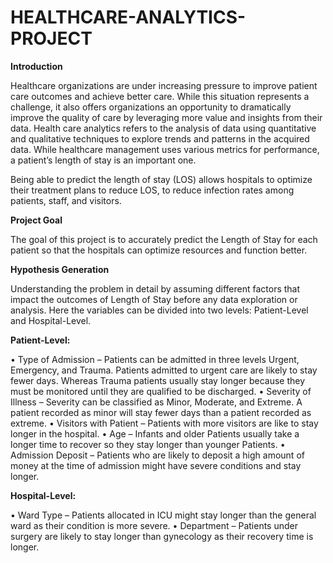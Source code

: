 # HEALTHCARE-ANALYTICS-PROJECT

**Introduction**

Healthcare organizations are under increasing pressure to improve patient care outcomes and achieve better care. While this situation represents a challenge, it also offers organizations an opportunity to dramatically improve the quality of care by leveraging more value and insights from their data. Health care analytics refers to the analysis of data using quantitative and qualitative techniques to explore trends and patterns in the acquired data. While healthcare management uses various metrics for performance, a patient’s length of stay is an important one.

Being able to predict the length of stay (LOS) allows hospitals to optimize their treatment plans to reduce LOS, to reduce infection rates among patients, staff, and visitors.


**Project Goal**

The goal of this project is to accurately predict the Length of Stay for each patient so that the hospitals can optimize resources and function better.

**Hypothesis Generation**

Understanding the problem in detail by assuming different factors that impact the outcomes of Length of Stay before any data exploration or analysis. Here the variables can be divided into two levels: Patient-Level and Hospital-Level.

**Patient-Level:**

• Type of Admission – Patients can be admitted in three levels Urgent, Emergency, and Trauma. Patients admitted to urgent care are likely to stay fewer days. Whereas Trauma patients usually stay longer because they must be monitored until they are qualified to be discharged.
• Severity of Illness – Severity can be classified as Minor, Moderate, and Extreme. A patient recorded as minor will stay fewer days than a patient recorded as extreme.
• Visitors with Patient – Patients with more visitors are like to stay longer in the hospital.
• Age – Infants and older Patients usually take a longer time to recover so they stay longer than younger Patients.
• Admission Deposit – Patients who are likely to deposit a high amount of money at the time of admission might have severe conditions and stay longer.

**Hospital-Level:**

• Ward Type – Patients allocated in ICU might stay longer than the general ward as their condition is more severe.
• Department – Patients under surgery are likely to stay longer than gynecology as their recovery time is longer.
